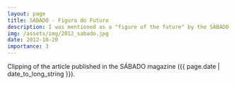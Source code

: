```yaml
---
layout: page
title: SÁBADO - Figura do Futuro
description: I was mentioned as a "figure of the future" by the SÁBADO magazine. This was a weekly column where the magazine interviewed young people who stood up, in my case it was due to the news about the MOODetector project and MIREX contest.
img: /assets/img/2012_sabado.jpg
date: 2012-10-20
importance: 3
---
```


<div class="row">
    <div class="col-sm mt-3 mt-md-0">
        <img class="img-fluid rounded z-depth-1" src="{{ '/assets/img/2012_figura_do_futuro.jpg' | relative_url }}" alt="" title="Magazine clipping"/>
    </div>
</div>
<div class="caption">
    Clipping of the article published in the SÁBADO magazine ({{ page.date | date_to_long_string }}).
</div>
